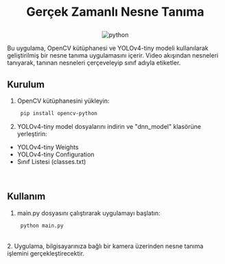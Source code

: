 # <p align="center">Gerçek Zamanlı Nesne Tanıma</p>
<div align="center">

![python][python]

</div>

Bu uygulama, OpenCV kütüphanesi ve YOLOv4-tiny modeli kullanılarak geliştirilmiş bir nesne tanıma uygulamasını içerir. Video akışından nesneleri tanıyarak, tanınan nesneleri çerçeveleyip sınıf adıyla etiketler.


## Kurulum

1. OpenCV kütüphanesini yükleyin:
   ```bash
    pip install opencv-python

2. YOLOv4-tiny model dosyalarını indirin ve "dnn_model" klasörüne yerleştirin:<br>
* YOLOv4-tiny Weights<br>
* YOLOv4-tiny Configuration<br>
* Sınıf Listesi (classes.txt)<br>
<br>

## Kullanım
1. main.py dosyasını çalıştırarak uygulamayı başlatın:
    ```bash
     python main.py
<br>
2. Uygulama, bilgisayarınıza bağlı bir kamera üzerinden nesne tanıma işlemini gerçekleştirecektir.
<br>


[python]: art/Yolo-v4-Tiny.jpg
